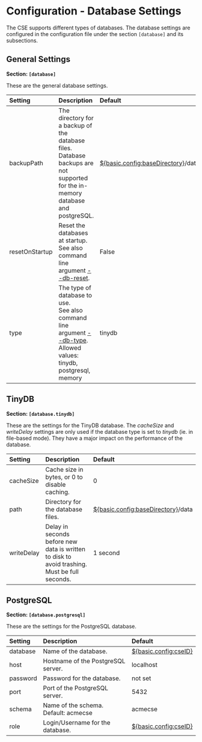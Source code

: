# Configuration - Database Settings

The CSE supports different types of databases. The database settings are configured in the configuration file under the section `[database]` and its subsections.


##	General Settings

**Section: `[database]`**

These are the general database settings.

| Setting        | Description                                                                                                                                        | Default                                                                                               |
|:---------------|:---------------------------------------------------------------------------------------------------------------------------------------------------|:------------------------------------------------------------------------------------------------------|
| backupPath     | The directory for a backup of the database files.<br />Database backups are not supported for the in-memory database and postgreSQL.               | [${basic.config:baseDirectory}](../setup/Configuration-introduction.md#built-in-settings)/data/backup |
| resetOnStartup | Reset the databases at startup.<br/>See also command line argument [--db-reset](../setup/Running.md).                                              | False                                                                                                 |
| type           | The type of database to use.<br />See also command line argument [--db-type](../setup/Running.md).<br />Allowed values: tinydb, postgresql, memory | tinydb                                                                                                |


## TinyDB

**Section: `[database.tinydb]`**

These are the settings for the TinyDB database. The *cacheSize* and *writeDelay* settings are only used if the database type is set to *tinydb* (ie. in file-based mode). They have a major impact on the performance of the database.

| Setting    | Description                                                                                  | Default                                                                                        |
|:-----------|:---------------------------------------------------------------------------------------------|:-----------------------------------------------------------------------------------------------|
| cacheSize  | Cache size in bytes, or 0 to disable caching.                                                | 0                                                                                              |
| path       | Directory for the database files.                                                            | [${basic.config:baseDirectory}](../setup/Configuration-introduction.md#built-in-settings)/data |
| writeDelay | Delay in seconds before new data is written to disk to avoid trashing. Must be full seconds. | 1 second                                                                                       |


## PostgreSQL

**Section: `[database.postgresql]`**

These are the settings for the PostgreSQL database. 

| Setting  | Description                              | Default                                                                      |
|:---------|:-----------------------------------------|:-----------------------------------------------------------------------------|
| database | Name of the database.                    | [${basic.config:cseID}](../setup/Configuration-basic.md#basic-configuration) |
| host     | Hostname of the PostgreSQL server.       | localhost                                                                    |
| password | Password for the database.               | not set                                                                      |
| port     | Port of the PostgreSQL server.           | 5432                                                                         |
| schema   | Name of the schema.<br/>Default: acmecse | acmecse                                                                      |
| role     | Login/Username for the database.         | [${basic.config:cseID}](../setup/Configuration-basic.md#basic-configuration) |
